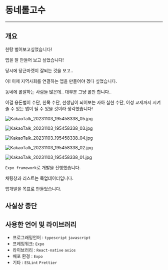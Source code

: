 # 동네롤고수

---

## 개요

한탕 벌어보고싶었습니다!

앱을 잘 만들어 보고 싶었습니다!

당시에 당근마켓이 잘되는 것을 보고..

아! 이제 지역사회를 연결하는 앱을 만들어야 겠다 싶었습니다.

동네에 롤잘하는 사람들 많은데.. 대부분 그냥 롤만 합니다.. 

이걸 용돈벌이 수단, 친목 수단, 선생님이 되어보는 자아 실현 수단, 이성 교제까지 시켜줄 수 있는 앱이 될 수 있을 것이라 생각했습니다!

![KakaoTalk_20231103_195458338_05.jpg](https://prod-files-secure.s3.us-west-2.amazonaws.com/c25eb7fa-fce5-4067-a2c4-bec8874fa401/c6a45690-056d-4203-94cb-194778c962c7/KakaoTalk_20231103_195458338_05.jpg)

![KakaoTalk_20231103_195458338_03.jpg](https://prod-files-secure.s3.us-west-2.amazonaws.com/c25eb7fa-fce5-4067-a2c4-bec8874fa401/d0b3d1e0-0ebd-4ea5-91e2-a81fbebaaa38/KakaoTalk_20231103_195458338_03.jpg)

![KakaoTalk_20231103_195458338_04.jpg](https://prod-files-secure.s3.us-west-2.amazonaws.com/c25eb7fa-fce5-4067-a2c4-bec8874fa401/e7036991-4fe2-493b-86c5-7931086ad5ea/KakaoTalk_20231103_195458338_04.jpg)

![KakaoTalk_20231103_195458338_02.jpg](https://prod-files-secure.s3.us-west-2.amazonaws.com/c25eb7fa-fce5-4067-a2c4-bec8874fa401/42a61aee-30b6-4ddf-850d-1987e5e71aaa/KakaoTalk_20231103_195458338_02.jpg)

![KakaoTalk_20231103_195458338_01.jpg](https://prod-files-secure.s3.us-west-2.amazonaws.com/c25eb7fa-fce5-4067-a2c4-bec8874fa401/110f6df2-990c-48b1-a2ab-bc262a881003/KakaoTalk_20231103_195458338_01.jpg)

`Expo framework`로 개발을 진행했습니다.

채팅창과 리스트는 목업데이터입니다.

앱개발을 목표로 만들었습니다.

## 사실상 중단

## 사용한 언어 및 라이브러리

- 프로그래밍언어 : `typescript` `javascript`
- 프레임워크: `Expo`
- 라이브러리 : `React-native` `axios`
- 배포 환경 : `Expo`
- 기타 : `ESLint` `Prettier`
